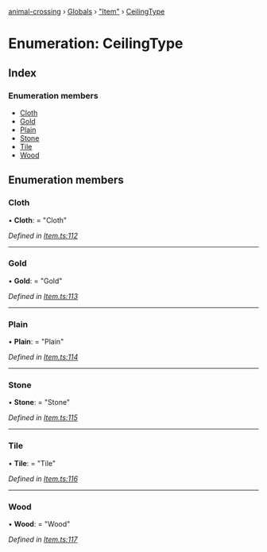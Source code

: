 [animal-crossing](../README.md) › [Globals](../globals.md) › ["Item"](../modules/_item_.md) › [CeilingType](_item_.ceilingtype.md)

# Enumeration: CeilingType

## Index

### Enumeration members

* [Cloth](_item_.ceilingtype.md#cloth)
* [Gold](_item_.ceilingtype.md#gold)
* [Plain](_item_.ceilingtype.md#plain)
* [Stone](_item_.ceilingtype.md#stone)
* [Tile](_item_.ceilingtype.md#tile)
* [Wood](_item_.ceilingtype.md#wood)

## Enumeration members

###  Cloth

• **Cloth**: = "Cloth"

*Defined in [Item.ts:112](https://github.com/Norviah/animal-crossing/blob/577801d/module/types/Item.ts#L112)*

___

###  Gold

• **Gold**: = "Gold"

*Defined in [Item.ts:113](https://github.com/Norviah/animal-crossing/blob/577801d/module/types/Item.ts#L113)*

___

###  Plain

• **Plain**: = "Plain"

*Defined in [Item.ts:114](https://github.com/Norviah/animal-crossing/blob/577801d/module/types/Item.ts#L114)*

___

###  Stone

• **Stone**: = "Stone"

*Defined in [Item.ts:115](https://github.com/Norviah/animal-crossing/blob/577801d/module/types/Item.ts#L115)*

___

###  Tile

• **Tile**: = "Tile"

*Defined in [Item.ts:116](https://github.com/Norviah/animal-crossing/blob/577801d/module/types/Item.ts#L116)*

___

###  Wood

• **Wood**: = "Wood"

*Defined in [Item.ts:117](https://github.com/Norviah/animal-crossing/blob/577801d/module/types/Item.ts#L117)*
